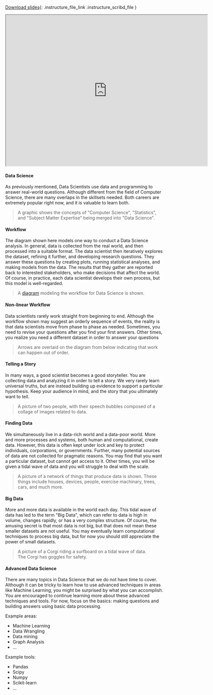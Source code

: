 
[Download slides](https://udel.instructure.com/files/76109887/download){: .instructure_file_link .instructure_scribd_file }


<iframe style="width: 640px; height: 480px;" width="300" height="150" allowfullscreen="allowfullscreen" webkitallowfullscreen="webkitallowfullscreen" mozallowfullscreen="mozallowfullscreen"
title="Introduction.pdf"
src="https://www.youtube.com/embed/vUjdRFNlSaY?feature=oembed&amp;rel=0" 
></iframe>


#### Data Science

As previously mentioned, Data Scientists use data and programming to answer real-world questions.
Although different from the field of Computer Science, there are many overlaps in the skillsets needed.
Both careers are extremely popular right now, and it is valuable to learn both.

> A graphic shows the concepts of "Computer Science", "Statistics", and "Subject Matter Expertise" being merged into "Data Science".

#### Workflow

The diagram shown here models one way to conduct a Data Science analysis.
In general, data is collected from the real world, and then processed into a suitable format.
The data scientist then iteratively explores the dataset, refining it further, and developing research questions.
They answer these questions by creating plots, running statistical analyses, and making models from the data.
The results that they gather are reported back to interested stakeholders, who make decisions that affect the world.
Of course, in practice, each data scientist develops their own process, but this model is well-regarded. 

> A [diagram](https://upload.wikimedia.org/wikipedia/commons/b/ba/Data_visualization_process_v1.png) modeling the workflow for Data Science is shown.

#### Non-linear Workflow

Data scientists rarely work straight from beginning to end.
Although the workflow shown may suggest an orderly sequence of events, the reality is that data scientists move from phase to phase as needed.
Sometimes, you need to revise your questions after you find your first answers.
Other times, you realize you need a different dataset in order to answer your questions

> Arrows are overlaid on the diagram from below indicating that work can happen out of order.

#### Telling a Story

In many ways, a good scientist becomes a good storyteller.
You are collecting data and analyzing it in order to tell a story.
We very rarely learn universal truths, but are instead building up evidence to support a particular hypothesis.
Keep your audience in mind, and the story that you ultimately want to tell.

> A picture of two people, with their speech bubbles composed of a collage of images related to data.

#### Finding Data

We simultaneously live in a data-rich world and a data-poor world.
More and more processes and systems, both human and computational, create data.
However, this data is often kept under lock and key to protect individuals, corporations, or governments.
Further, many potential sources of data are not collected for pragmatic reasons.
You may find that you want a particular dataset, but cannot get access to it.
Other times, you will be given a tidal wave of data and you will struggle to deal with the scale.

> A picture of a network of things that produce data is shown. These things include houses, devices, people, exercise machinary, trees, cars, and much more.

#### Big Data

More and more data is available in the world each day.
This tidal wave of data has led to the term "Big Data", which can refer to data is high in volume, changes rapidly, or has a very complex structure.
Of course, the amusing secret is that most data is not big, but that does not mean these smaller datasets are not useful.
You may eventually learn computational techniques to process big data, but for now you should still appreciate the power of small datasets.

> A picture of a Corgi riding a surfboard on a tidal wave of data.  
> The Corgi has goggles for safety.

#### Advanced Data Science

There are many topics in Data Science that we do not have time to cover.
Although it can be tricky to learn how to use advanced techniques in areas like Machine Learning, you might be surprised by what you can accomplish.
You are encouraged to continue learning more about these advanced techniques and tools.
For now, focus on the basics: making questions and building answers using basic data processing.

Example areas:

* Machine Learning
* Data Wrangling
* Data mining
* Graph Analysis
* ...

Example tools:

* Pandas
* Scipy
* Numpy
* Scikit-learn
* ...
